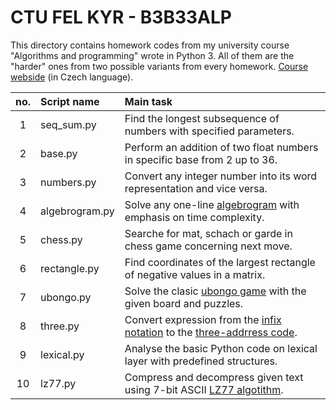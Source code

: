 # CTU FEL KYR - B3B33ALP
This directory contains homework codes from my university course "Algorithms and programming" wrote in Python 3. All of them are the "harder" ones from two possible variants from every homework.
[Course webside](https://cw.fel.cvut.cz/wiki/courses/b3b33alp/cviceni/start "cw.fel.cvut.cz/wiki/courses/b3b33alp/cviceni/start") (in Czech language).

|no.|Script name|Main task|
|:---:|:---|:---|
|1|seq_sum.py|Find the longest subsequence of numbers with specified parameters.|
|2|base.py|Perform an addition of two float numbers in specific base from 2 up to 36.|
|3|numbers.py|Convert any integer number into its word representation and vice versa.|
|4|algebrogram.py|Solve any one-line [algebrogram](https://en.wikipedia.org/wiki/Verbal_arithmetic "wikipedia.org/Verbal_arithmetic") with emphasis on time complexity.|
|5|chess.py|Searche for mat, schach or garde in chess game concerning next move.|
|6|rectangle.py|Find coordinates of the largest rectangle of negative values in a matrix.|
|7|ubongo.py|Solve the clasic [ubongo game](https://en.wikipedia.org/wiki/Ubongo "wikipedia.org/Ubongo") with the given board and puzzles.|
|8|three.py|Convert expression from the [infix notation](https://en.wikipedia.org/wiki/Infix_notation "wikipedia.org/Infix_notation") to the [three-addrress code](https://en.wikipedia.org/wiki/Three-address_code "wikipedia.org/Three-address_code").|
|9|lexical.py|Analyse the basic Python code on lexical layer with predefined structures.|
|10|lz77.py|Compress and decompress given text using 7-bit ASCII [LZ77 algotithm](https://en.wikipedia.org/wiki/LZ77_and_LZ78 "wikipedia.org/LZ77_and_LZ78").|
